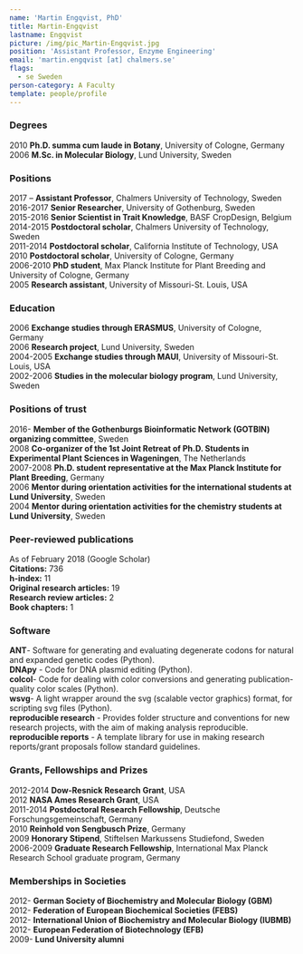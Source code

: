 ```yaml
---
name: 'Martin Engqvist, PhD'
title: Martin-Engqvist
lastname: Engqvist
picture: /img/pic_Martin-Engqvist.jpg
position: 'Assistant Professor, Enzyme Engineering'
email: 'martin.engqvist [at] chalmers.se'
flags:
  - se Sweden
person-category: A Faculty
template: people/profile
---
```

### Degrees

2010 	**Ph.D. summa cum laude in Botany**, University of Cologne, Germany    
2006 	**M.Sc. in Molecular Biology**, Lund University, Sweden

### Positions

2017 – 	**Assistant Professor**, Chalmers University of Technology, Sweden  
2016-2017 	**Senior Researcher**, University of Gothenburg, Sweden  
2015-2016 	**Senior Scientist in Trait Knowledge**, BASF CropDesign, Belgium  
2014-2015 	**Postdoctoral scholar**, Chalmers University of Technology, Sweden  
2011-2014 	**Postdoctoral scholar**, California Institute of Technology, USA  
2010 	**Postdoctoral scholar**, University of Cologne, Germany  
2006-2010 	**PhD student**,  Max Planck Institute for Plant Breeding and University of Cologne, Germany  
2005 	**Research assistant**, University of Missouri-St. Louis, USA

### Education

2006 	**Exchange studies through ERASMUS**, University of Cologne, Germany  
2006 	**Research project**, Lund University, Sweden  
2004-2005 	**Exchange studies through MAUI**, University of Missouri-St. Louis, USA  
2002-2006 	**Studies in the molecular biology program**, Lund University, Sweden

### Positions of trust

2016- 	**Member of the Gothenburgs Bioinformatic Network (GOTBIN) organizing committee**, Sweden  
2008 	**Co-organizer of the 1st Joint Retreat of Ph.D. Students in Experimental Plant Sciences in Wageningen**, The Netherlands  
2007-2008 	**Ph.D. student representative at the Max Planck Institute for Plant Breeding**, Germany  
2006 	**Mentor during orientation activities for the international students at Lund University**, Sweden  
2004 	**Mentor during orientation activities for the chemistry students at Lund University**, Sweden

### Peer-reviewed publications

As of February 2018 (Google Scholar)\
**Citations:** 	736\
**h-index:** 	11\
**Original research articles:** 	19\
**Research review articles:** 	2\
**Book chapters:**	1

### Software

**ANT**- Software for generating and evaluating degenerate codons for natural and expanded genetic codes (Python).\
**DNApy** - Code for DNA plasmid editing (Python).\
**colcol**- Code for dealing with color conversions and generating publication-quality color scales (Python).\
**wsvg**- A light wrapper around the svg (scalable vector graphics) format, for scripting svg files (Python).\
**reproducible research** - Provides folder structure and conventions for new research projects, with the aim of making analysis reproducible.\
**reproducible reports** - A template library for use in making research reports/grant proposals follow standard guidelines.

### Grants, Fellowships and Prizes

2012-2014 	**Dow-Resnick Research Grant**, USA  
2012 	**NASA Ames Research Grant**, USA  
2011-2014 	**Postdoctoral Research Fellowship**, Deutsche Forschungsgemeinschaft, Germany  
2010 	**Reinhold von Sengbusch Prize**, Germany  
2009 	**Honorary Stipend**, Stiftelsen Markussens Studiefond, Sweden  
2006-2009 	**Graduate Research Fellowship**, International Max Planck Research School graduate program, Germany

### Memberships in Societies

2012- 	**German Society of Biochemistry and Molecular Biology (GBM)**  
2012- 	**Federation of European Biochemical Societies (FEBS)**  
2012- 	**International Union of Biochemistry and Molecular Biology (IUBMB)**  
2012- 	**European Federation of Biotechnology (EFB)**  
2009- 	**Lund University alumni**
